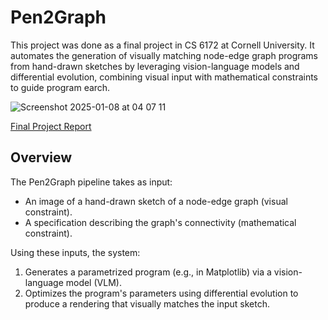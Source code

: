 # Pen2Graph
This project was done as a final project in CS 6172 at Cornell University. It automates the generation of visually matching node-edge graph programs from hand-drawn sketches by leveraging vision-language models and differential evolution, combining visual input with mathematical constraints to guide program earch.

![Screenshot 2025-01-08 at 04 07 11](https://github.com/user-attachments/assets/d6a7dae9-fa62-4bea-a7ec-dffeabfb49a5)

[Final Project Report](https://github.com/zzigak/Pen2Graph/blob/main/pen2graph.pdf)


## Overview

The Pen2Graph pipeline takes as input:
- An image of a hand-drawn sketch of a node-edge graph (visual constraint).
- A specification describing the graph's connectivity (mathematical constraint).

Using these inputs, the system:
1. Generates a parametrized program (e.g., in Matplotlib) via a vision-language model (VLM).
2. Optimizes the program's parameters using differential evolution to produce a rendering that visually matches the input sketch.

